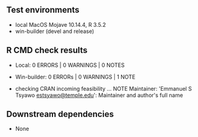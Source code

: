 ## Test environments

* local MacOS Mojave 10.14.4, R 3.5.2
* win-builder (devel and release)

## R CMD check results

* Local:        0 ERRORS | 0 WARNINGS | 0 NOTES
  
* Win-builder:  0 ERRORs | 0 WARNINGS | 1 NOTE
- checking CRAN incoming feasibility ... NOTE Maintainer: 'Emmanuel S Tsyawo <estsyawo@temple.edu>': Maintainer and author's full name


## Downstream dependencies

* None
